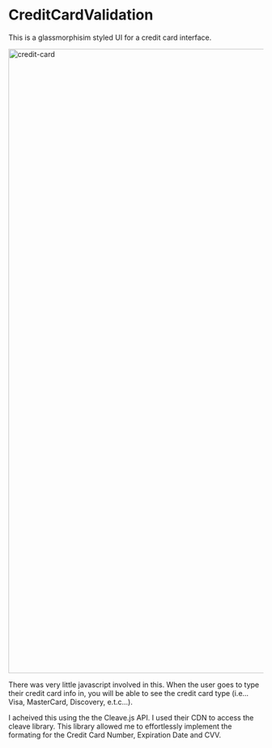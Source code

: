 # CreditCardValidation

This is a glassmorphisim styled UI for a credit card interface.


<img width="1230" alt="credit-card" src="https://user-images.githubusercontent.com/52170550/216387963-270e1c78-2652-4d89-8f57-ce8a5608b03a.png">


There was very little javascript involved in this. When the user goes to type their credit card info in, you will be able to see the credit card type 
(i.e... Visa, MasterCard, Discovery, e.t.c...).

I acheived this using the the Cleave.js API. I used their CDN to access the cleave library. This library allowed me to effortlessly implement the formating for the Credit Card Number, Expiration Date and CVV.
